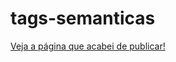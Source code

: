 # tags-semanticas


[Veja a página que acabei de publicar!](https://carlospereira23.github.io/tags-semanticas/)
